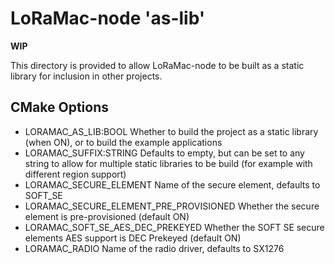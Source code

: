 # LoRaMac-node 'as-lib'

**WIP**

This directory is provided to allow LoRaMac-node to be built as a static library for inclusion in other projects.

## CMake Options

- LORAMAC_AS_LIB:BOOL Whether to build the project as a static library (when ON), or to build the example applications
- LORAMAC_SUFFIX:STRING Defaults to empty, but can be set to any string to allow for multiple static libraries to
  be build (for example with different region support)
- LORAMAC_SECURE_ELEMENT Name of the secure element, defaults to SOFT_SE
- LORAMAC_SECURE_ELEMENT_PRE_PROVISIONED Whether the secure element is pre-provisioned (default ON)
- LORAMAC_SOFT_SE_AES_DEC_PREKEYED Whether the SOFT SE secure elements AES support is DEC Prekeyed (default ON)
- LORAMAC_RADIO Name of the radio driver, defaults to SX1276